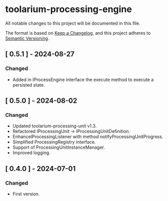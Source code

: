 # toolarium-processing-engine

All notable changes to this project will be documented in this file.

The format is based on [Keep a Changelog](https://keepachangelog.com/en/1.0.0/),
and this project adheres to [Semantic Versioning](https://semver.org/spec/v2.0.0.html).

## [ 0.5.1 ] - 2024-08-27
### Changed
- Added in IProcessEngine interface the execute method to execute a persisted state.

## [ 0.5.0 ] - 2024-08-02
### Changed
- Updated toolarium-processing-unit v1.3.
- Refactored IProcessingUnit -> IProcessingUnitDefinition.
- EnhanceIProcessingListener with method notifyProcessingUnitProgress.
- Simplified ProcessingRegistry interface.
- Support of ProcessingUnitInstanceManager.
- Improved logging.

## [ 0.4.0 ] - 2024-07-01
### Changed
- First version.
